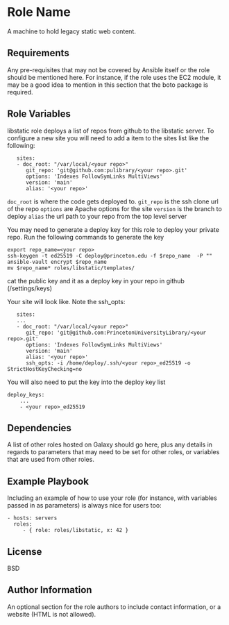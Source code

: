 Role Name
=========

A machine to hold legacy static web content.

Requirements
------------

Any pre-requisites that may not be covered by Ansible itself or the role should
be mentioned here. For instance, if the role uses the EC2 module, it may be a
good idea to mention in this section that the boto package is required.

Role Variables
--------------

libstatic role deploys a list of repos from github to the libstatic server.  To configure a new site you will need to add a item to the sites list like the following:
```
   sites:
   - doc_root: "/var/local/<your repo>"
      git_repo: 'git@github.com:pulibrary/<your repo>.git'
      options: 'Indexes FollowSymLinks MultiViews'
      version: 'main'
      alias: '<your repo>'
```
`doc_root` is where the code gets deployed to.
`git_repo` is the ssh clone url of the repo
`options` are Apache options for the site
`version` is the branch to deploy
`alias` the url path to your repo from the top level server

You may need to generate a deploy key for this role to deploy your private repo. Run the following commands to generate the key
```
export repo_name=<your repo>
ssh-keygen -t ed25519 -C deploy@princeton.edu -f $repo_name  -P ""
ansible-vault encrypt $repo_name
mv $repo_name* roles/libstatic/templates/ 
```

cat the public key and it as a deploy key in your repo in github (/settings/keys)

Your site will look like.  Note the ssh_opts:
```
   sites:
   ...
   - doc_root: "/var/local/<your repo>"
      git_repo: 'git@github.com:PrincetonUniversityLibrary/<your repo>.git'
      options: 'Indexes FollowSymLinks MultiViews'
      version: 'main'
      alias: '<your repo>'
      ssh_opts: -i /home/deploy/.ssh/<your repo>_ed25519 -o StrictHostKeyChecking=no
```

You will also need to put the key into the deploy key list
```
deploy_keys:
    ...
    - <your repo>_ed25519
```

Dependencies
------------

A list of other roles hosted on Galaxy should go here, plus any details in
regards to parameters that may need to be set for other roles, or variables that
are used from other roles.

Example Playbook
----------------

Including an example of how to use your role (for instance, with variables
passed in as parameters) is always nice for users too:

    - hosts: servers
      roles:
         - { role: roles/libstatic, x: 42 }

License
-------

BSD

Author Information
------------------

An optional section for the role authors to include contact information, or a
website (HTML is not allowed).
